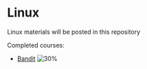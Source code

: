 # Linux
Linux materials will be posted in this repository

Completed courses: 
* [Bandit](https://overthewire.org/wargames/bandit/)      ![30%](https://progress-bar.dev/30)
